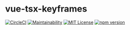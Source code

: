 # vue-tsx-keyframes
[![CircleCI](https://circleci.com/gh/shuta13/vue-tsx-keyframes.svg?style=svg)](https://circleci.com/gh/shuta13/vue-tsx-keyframes) 
[![Maintainability](https://api.codeclimate.com/v1/badges/3addd31c052ce16a2d80/maintainability)](https://codeclimate.com/github/shuta13/vue-tsx-keyframes/maintainability)
[![MIT License](http://img.shields.io/badge/license-MIT-blue.svg?style=flat)](https://github.com/shuta13/vue-tsx-keyframes/blob/master/LICENSE)
[![npm version](https://badge.fury.io/js/vue-tsx-keyframes.svg)](https://badge.fury.io/js/vue-tsx-keyframes)